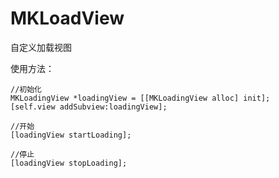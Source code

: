 # MKLoadView

自定义加载视图

使用方法：

    //初始化
    MKLoadingView *loadingView = [[MKLoadingView alloc] init];
    [self.view addSubview:loadingView];
    
    //开始
    [loadingView startLoading];
    
    //停止
    [loadingView stopLoading];
